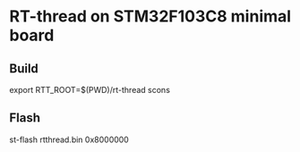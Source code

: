 # RT-thread on STM32F103C8 minimal board

## Build

export RTT\_ROOT=$(PWD)/rt-thread
scons

## Flash

st-flash rtthread.bin 0x8000000
